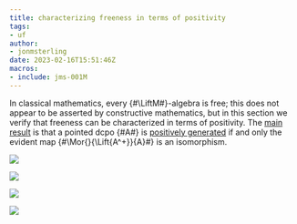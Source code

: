 ```yaml
---
title: characterizing freeness in terms of positivity
tags:
- uf
author:
- jonmsterling
date: 2023-02-16T15:51:46Z
macros:
- include: jms-001M
---
```


In classical mathematics, every {#\LiftM#}-algebra is free; this does not appear to be asserted by constructive mathematics, but in this section we verify that freeness can be characterized in terms of positivity. The [main result](jms-002B) is that a pointed dcpo {#A#} is [positively generated](jms-0023) if and only the evident map {#\Mor{}{\Lift{A^+}}{A}#} is an isomorphism.

![](jms-0021)

![](jms-0020)

![](jms-002A)

![](jms-002B)
